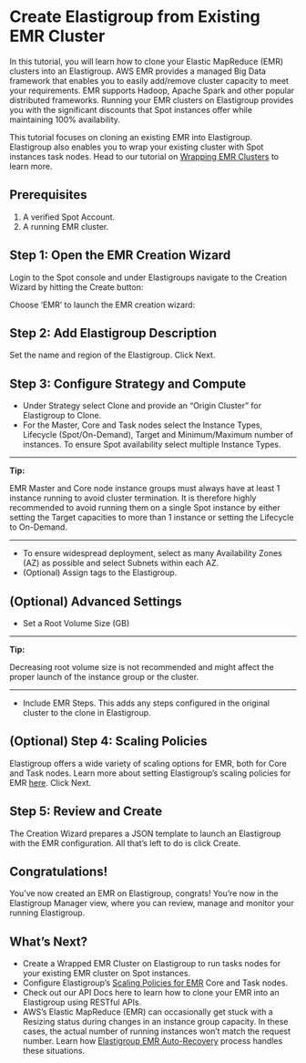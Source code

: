 # Create Elastigroup from Existing EMR Cluster

In this tutorial, you will learn how to clone your Elastic MapReduce (EMR) clusters into an Elastigroup. AWS EMR provides a managed Big Data framework that enables you to easily add/remove cluster capacity to meet your requirements. EMR supports Hadoop, Apache Spark and other popular distributed frameworks. Running your EMR clusters on Elastigroup provides you with the significant discounts that Spot instances offer while maintaining 100% availability.

This tutorial focuses on cloning an existing EMR into Elastigroup. Elastigroup also enables you to wrap your existing cluster with Spot instances task nodes. Head to our tutorial on [Wrapping EMR Clusters](elastigroup/tools-integrations/elastic-mapreduce/advanced-import-use-bootstrap-and-configuration-files) to learn more.

## Prerequisites

1. A verified Spot Account.
2. A running EMR cluster.

## Step 1: Open the EMR Creation Wizard

Login to the Spot console and under Elastigroups navigate to the Creation Wizard by hitting the Create button:

Choose ‘EMR’ to launch the EMR creation wizard:

## Step 2: Add Elastigroup Description

Set the name and region of the Elastigroup. Click Next.

## Step 3: Configure Strategy and Compute

- Under Strategy select Clone and provide an “Origin Cluster” for Elastigroup to Clone.
- For the Master, Core and Task nodes select the Instance Types, Lifecycle (Spot/On-Demand), Target and Minimum/Maximum number of instances. To ensure Spot availability select multiple Instance Types.

---

**Tip:**

EMR Master and Core node instance groups must always have at least 1 instance running to avoid cluster termination. It is therefore highly recommended to avoid running them on a single Spot instance by either setting the Target capacities to more than 1 instance or setting the Lifecycle to On-Demand.

---

- To ensure widespread deployment, select as many Availability Zones (AZ) as possible and select Subnets within each AZ.
- (Optional) Assign tags to the Elastigroup.

## (Optional) Advanced Settings

- Set a Root Volume Size (GB)

---

**Tip:**

Decreasing root volume size is not recommended and might affect the proper launch of the instance group or the cluster.

---

- Include EMR Steps. This adds any steps configured in the original cluster to the clone in Elastigroup.

## (Optional) Step 4: Scaling Policies

Elastigroup offers a wide variety of scaling options for EMR, both for Core and Task nodes. Learn more about setting Elastigroup’s scaling policies for EMR [here](https://api.spotinst.com/integration-docs/elastigroup/services-integrations/elastic-mapreduce/scaling-policies-for-emr/). Click Next.

## Step 5: Review and Create

The Creation Wizard prepares a JSON template to launch an Elastigroup with the EMR configuration. All that’s left to do is click Create.

## Congratulations!

You’ve now created an EMR on Elastigroup, congrats! You’re now in the Elastigroup Manager view, where you can review, manage and monitor your running Elastigroup.

## What’s Next?

- Create a Wrapped EMR Cluster on Elastigroup to run tasks nodes for your existing EMR cluster on Spot instances.
- Configure Elastigroup’s [Scaling Policies for EMR](elastigroup/tools-integrations/elastic-mapreduce/scaling-policies-for-emr) Core and Task nodes.
- Check out our API Docs here to learn how to clone your EMR into an Elastigroup using RESTful APIs.
- AWS’s Elastic MapReduce (EMR) can occasionally get stuck with a Resizing status during changes in an instance group capacity. In these cases, the actual number of running instances won’t match the request number. Learn how [Elastigroup EMR Auto-Recovery](elastigroup/tools-integrations/elastic-mapreduce/elastigroup-auto-recover-for-emr) process handles these situations.
